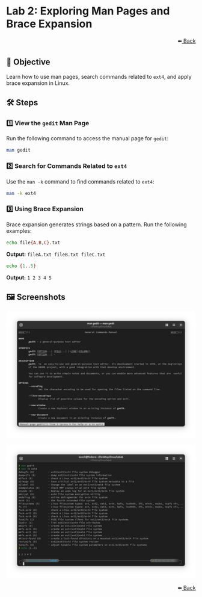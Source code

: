 # Lab 2: Exploring Man Pages and Brace Expansion

<div align="right">
    ⬅️<a href="../README.md"> Back</a>
</div>

## 📌 Objective
Learn how to use man pages, search commands related to `ext4`, and apply brace expansion in Linux.

## 🛠️ Steps

### 1️⃣ **View the `gedit` Man Page**
Run the following command to access the manual page for `gedit`:

```bash
man gedit
```

### 2️⃣ **Search for Commands Related to `ext4`**
Use the `man -k` command to find commands related to `ext4`:

```bash
man -k ext4
```

### 3️⃣ **Using Brace Expansion**
Brace expansion generates strings based on a pattern. Run the following examples:

```bash
echo file{A,B,C}.txt
```
**Output:** `fileA.txt fileB.txt fileC.txt`

```bash
echo {1..5}
```
**Output:** `1 2 3 4 5`

## 🖼️ **Screenshots**
![Lab 2 Screenshot](lab2.png)

![Lab 2 Screenshot](lab2b.png)

<div align="right">
    ⬅️<a href="../README.md"> Back</a>
</div>
